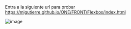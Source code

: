 Entra a la siguiente url para probar https://mjgutierre.github.io/ONE/FRONT/Flexbox/index.html

![image](https://github.com/mjgutierre/ONE/assets/68908889/8507f199-f218-4d1e-803e-6be337533052)
